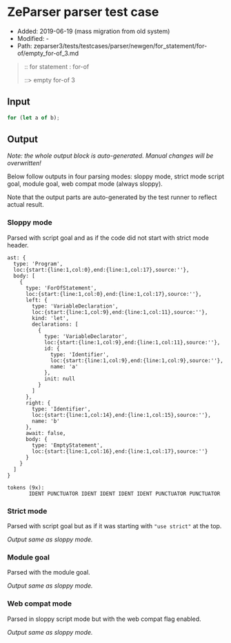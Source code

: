 # ZeParser parser test case

- Added: 2019-06-19 (mass migration from old system)
- Modified: -
- Path: zeparser3/tests/testcases/parser/newgen/for_statement/for-of/empty_for-of_3.md

> :: for statement : for-of
>
> ::> empty for-of 3

## Input

`````js
for (let a of b);
`````

## Output

_Note: the whole output block is auto-generated. Manual changes will be overwritten!_

Below follow outputs in four parsing modes: sloppy mode, strict mode script goal, module goal, web compat mode (always sloppy).

Note that the output parts are auto-generated by the test runner to reflect actual result.

### Sloppy mode

Parsed with script goal and as if the code did not start with strict mode header.

`````
ast: {
  type: 'Program',
  loc:{start:{line:1,col:0},end:{line:1,col:17},source:''},
  body: [
    {
      type: 'ForOfStatement',
      loc:{start:{line:1,col:0},end:{line:1,col:17},source:''},
      left: {
        type: 'VariableDeclaration',
        loc:{start:{line:1,col:9},end:{line:1,col:11},source:''},
        kind: 'let',
        declarations: [
          {
            type: 'VariableDeclarator',
            loc:{start:{line:1,col:9},end:{line:1,col:11},source:''},
            id: {
              type: 'Identifier',
              loc:{start:{line:1,col:9},end:{line:1,col:9},source:''},
              name: 'a'
            },
            init: null
          }
        ]
      },
      right: {
        type: 'Identifier',
        loc:{start:{line:1,col:14},end:{line:1,col:15},source:''},
        name: 'b'
      },
      await: false,
      body: {
        type: 'EmptyStatement',
        loc:{start:{line:1,col:16},end:{line:1,col:17},source:''}
      }
    }
  ]
}

tokens (9x):
       IDENT PUNCTUATOR IDENT IDENT IDENT IDENT PUNCTUATOR PUNCTUATOR
`````

### Strict mode

Parsed with script goal but as if it was starting with `"use strict"` at the top.

_Output same as sloppy mode._

### Module goal

Parsed with the module goal.

_Output same as sloppy mode._

### Web compat mode

Parsed in sloppy script mode but with the web compat flag enabled.

_Output same as sloppy mode._
